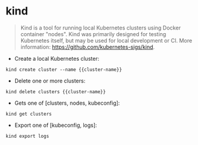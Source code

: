 # kind

> Kind is a tool for running local Kubernetes clusters using Docker container "nodes".
> Kind was primarily designed for testing Kubernetes itself, but may be used for local development or CI.
> More information: <https://github.com/kubernetes-sigs/kind>.

- Create a local Kubernetes cluster:

`kind create cluster --name {{cluster-name}}`

- Delete one or more clusters:

`kind delete clusters {{cluster-name}}`

- Gets one of [clusters, nodes, kubeconfig]:

`kind get clusters`

- Export one of [kubeconfig, logs]:

`kind export logs`
